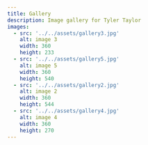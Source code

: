 ```yaml
---
title: Gallery
description: Image gallery for Tyler Taylor
images:
  - src: '../../assets/gallery3.jpg'
    alt: image 3
    width: 360
    height: 233
  - src: '../../assets/gallery5.jpg'
    alt: image 5
    width: 360
    height: 540
  - src: '../../assets/gallery2.jpg'
    alt: image 2
    width: 360
    height: 544
  - src: '../../assets/gallery4.jpg'
    alt: image 4
    width: 360
    height: 270
---
```

